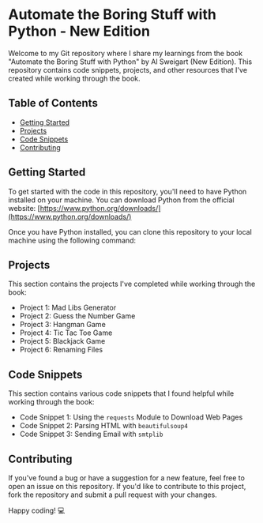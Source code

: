 # Automate the Boring Stuff with Python - New Edition



Welcome to my Git repository where I share my learnings from the book "Automate the Boring Stuff with Python" by Al Sweigart (New Edition). This repository contains code snippets, projects, and other resources that I've created while working through the book.

## Table of Contents

- [Getting Started](#getting-started)
- [Projects](#projects)
- [Code Snippets](#code-snippets)
- [Contributing](#contributing)

## Getting Started

To get started with the code in this repository, you'll need to have Python installed on your machine. You can download Python from the official website: [https://www.python.org/downloads/](https://www.python.org/downloads/)

Once you have Python installed, you can clone this repository to your local machine using the following command:




## Projects

This section contains the projects I've completed while working through the book:

- Project 1: Mad Libs Generator
- Project 2: Guess the Number Game
- Project 3: Hangman Game
- Project 4: Tic Tac Toe Game
- Project 5: Blackjack Game
- Project 6: Renaming Files

## Code Snippets

This section contains various code snippets that I found helpful while working through the book:

- Code Snippet 1: Using the `requests` Module to Download Web Pages
- Code Snippet 2: Parsing HTML with `beautifulsoup4`
- Code Snippet 3: Sending Email with `smtplib`

## Contributing

If you've found a bug or have a suggestion for a new feature, feel free to open an issue on this repository. If you'd like to contribute to this project, fork the repository and submit a pull request with your changes. 

Happy coding! :computer:
